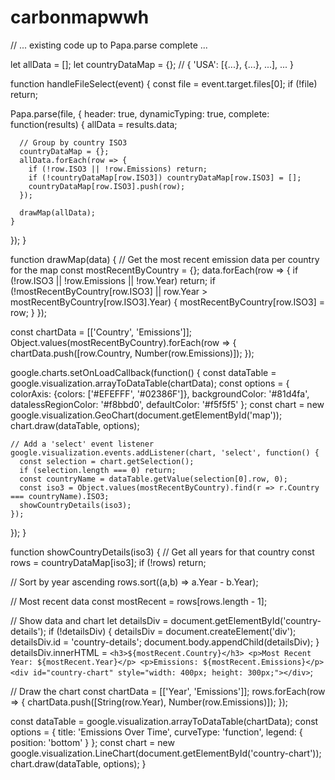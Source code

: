 # carbonmapwwh 
// ... existing code up to Papa.parse complete ...

let allData = [];
let countryDataMap = {}; // { 'USA': [{...}, {...}, ...], ... }

function handleFileSelect(event) {
  const file = event.target.files[0];
  if (!file) return;

  Papa.parse(file, {
    header: true,
    dynamicTyping: true,
    complete: function(results) {
      allData = results.data;

      // Group by country ISO3
      countryDataMap = {};
      allData.forEach(row => {
        if (!row.ISO3 || !row.Emissions) return;
        if (!countryDataMap[row.ISO3]) countryDataMap[row.ISO3] = [];
        countryDataMap[row.ISO3].push(row);
      });

      drawMap(allData);
    }
  });
}

function drawMap(data) {
  // Get the most recent emission data per country for the map
  const mostRecentByCountry = {};
  data.forEach(row => {
    if (!row.ISO3 || !row.Emissions || !row.Year) return;
    if (!mostRecentByCountry[row.ISO3] || row.Year > mostRecentByCountry[row.ISO3].Year) {
      mostRecentByCountry[row.ISO3] = row;
    }
  });

  const chartData = [['Country', 'Emissions']];
  Object.values(mostRecentByCountry).forEach(row => {
    chartData.push([row.Country, Number(row.Emissions)]);
  });

  google.charts.setOnLoadCallback(function() {
    const dataTable = google.visualization.arrayToDataTable(chartData);
    const options = {
      colorAxis: {colors: ['#EFEFFF', '#02386F']},
      backgroundColor: '#81d4fa',
      datalessRegionColor: '#f8bbd0',
      defaultColor: '#f5f5f5'
    };
    const chart = new google.visualization.GeoChart(document.getElementById('map'));
    chart.draw(dataTable, options);

    // Add a 'select' event listener
    google.visualization.events.addListener(chart, 'select', function() {
      const selection = chart.getSelection();
      if (selection.length === 0) return;
      const countryName = dataTable.getValue(selection[0].row, 0);
      const iso3 = Object.values(mostRecentByCountry).find(r => r.Country === countryName).ISO3;
      showCountryDetails(iso3);
    });
  });
}

function showCountryDetails(iso3) {
  // Get all years for that country
  const rows = countryDataMap[iso3];
  if (!rows) return;

  // Sort by year ascending
  rows.sort((a,b) => a.Year - b.Year);

  // Most recent data
  const mostRecent = rows[rows.length - 1];

  // Show data and chart
  let detailsDiv = document.getElementById('country-details');
  if (!detailsDiv) {
    detailsDiv = document.createElement('div');
    detailsDiv.id = 'country-details';
    document.body.appendChild(detailsDiv);
  }
  detailsDiv.innerHTML = `<h3>${mostRecent.Country}</h3>
    <p>Most Recent Year: ${mostRecent.Year}</p>
    <p>Emissions: ${mostRecent.Emissions}</p>
    <div id="country-chart" style="width: 400px; height: 300px;"></div>`;

  // Draw the chart
  const chartData = [['Year', 'Emissions']];
  rows.forEach(row => {
    chartData.push([String(row.Year), Number(row.Emissions)]);
  });

  const dataTable = google.visualization.arrayToDataTable(chartData);
  const options = {
    title: 'Emissions Over Time',
    curveType: 'function',
    legend: { position: 'bottom' }
  };
  const chart = new google.visualization.LineChart(document.getElementById('country-chart'));
  chart.draw(dataTable, options);
}
